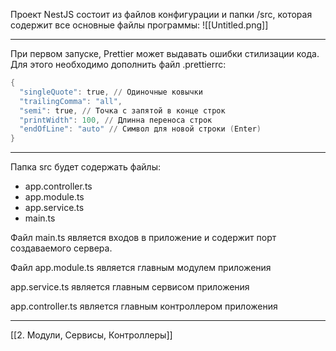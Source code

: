 Проект NestJS состоит из файлов конфигурации и папки /src, которая содержит все основные файлы программы:
![[Untitled.png]]

---

При первом запуске, Prettier может выдавать ошибки стилизации кода. Для этого необходимо дополнить файл .prettierrc:

```powershell
{
  "singleQuote": true, // Одиночные ковычки
  "trailingComma": "all",
  "semi": true, // Точка с запятой в конце строк 
  "printWidth": 100, // Длинна переноса строк
  "endOfLine": "auto" // Символ для новой строки (Enter)
}
```

---

Папка src будет содержать файлы:

- app.controller.ts
- app.module.ts
- app.service.ts
- main.ts

Файл main.ts является входов в приложение и содержит порт создаваемого сервера.

Файл app.module.ts является главным модулем приложения

app.service.ts является главным сервисом приложения

app.controller.ts является главным контроллером приложения

---
[[2. Модули, Сервисы, Контроллеры]]